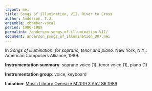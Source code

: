 ```yaml
---
layout: mei
title: Songs of illumination, VII. River to Cross
author: Anderson, T.J.
ensemble: chamber-vocal
period: 1980-1989
permalink: /anderson-songs-of-illumination-VII/
document: anderson_songs_of_illumination_007.mei
---
```


In *Songs of illumination: for soprano, tenor and piano.* New York, N.Y.: American Composers Alliance, 1989.

**Instrumentation summary**: soprano voice (1), tenor voice (1), piano (1)

**Instrumentation group**: voice, keyboard 

**Location**: <a href="https://tufts-primo.hosted.exlibrisgroup.com/permalink/f/14dinuo/01TUN_ALMA21102270180003851" target="_blank">Music Library Oversize M2019.3.A52 S6 1989</a>
